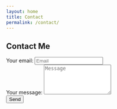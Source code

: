 ```yaml
---
layout: home
title: Contact
permalink: /contact/
---
```


<div class="container mx-auto pb-10">
    <h2 class="text-2xl font-semibold text-center">Contact Me</h2>
    <div class="w-full lg:w-2/3 xl:w-1/2 mx-auto">
        <form
            action="https://formspree.io/xwkrwdeq"
            method="POST" class="p-3">
                <div class="flex flex-col">
                    <div>
                        <label class="sr-only">
                            Your email:                            
                        </label>
                        <input type="text" class="outline-none focus:border-gray-500 w-full my-3 py-2 px-1 border" name="_replyto" placeholder="Email">
                    </div>
                    <div>
                        <label class="sr-only">
                            Your message:                           
                        </label>
                         <textarea class="outline-none focus:border-gray-500 w-full my-3 pt-1 px-1 border" rows="5" name="message" placeholder="Message"></textarea>
                    </div>  
                    <button type="submit" class="self-end bg-blue-700 px-3 py-2 rounded text-white hover:bg-blue-500">Send</button>
                </div>      
        </form>
    </div>
</div>